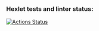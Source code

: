 ### Hexlet tests and linter status:
[![Actions Status](https://github.com/domospb/python-project-83/actions/workflows/hexlet-check.yml/badge.svg)](https://github.com/domospb/python-project-83/actions)